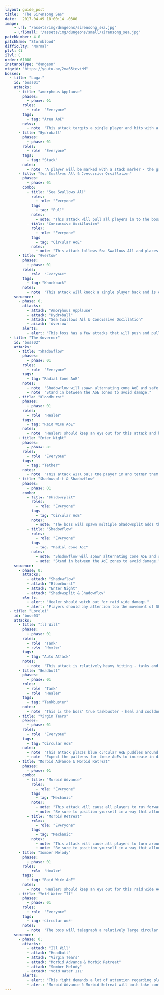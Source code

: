 ```yaml
---
layout: guide_post
title:  "The Sirensong Sea"
date:   2017-04-09 18:00:14 -0300
image:
    - url: "/assets/img/dungeons/sirensong_sea.jpg"
    - urlSmall: "/assets/img/dungeons/small/sirensong_sea.jpg"
patchNumber: 4.0
patchName: "Stormblood"
difficulty: "Normal"
plvl: 61
ilvl: 0
order: 61000
instanceType: "dungeon"
mtqvid: "https://youtu.be/2ma65teviMM"
bosses:
  - title: "Lugat"
    id: "boss01"
    attacks:
      - title: "Amorphous Applause"
        phases:
          - phase: 01
        roles:
          - role: "Everyone"
        tags:
          - tag: "Area AoE"
        notes:
          - note: "This attack targets a single player and hits with a 180 degree area AoE - run behind the boss to avoid taking damage."
      - title: "Hydroball"
        phases:
          - phase: 01
        roles:
          - role: "Everyone"
        tags:
          - tag: "Stack"
        notes:
          - note: "A player will be marked with a stack marker - the group should pull in to soak damage."
      - title: "Sea Swallows All & Concussive Oscillation"
        phases:
          - phase: 01
        combo:
          - title: "Sea Swallows All"
            roles:
              - role: "Everyone"
            tags:
              - tag: "Pull"
            notes:
              - note: "This attack will pull all players in to the boss and immediately follow up with Concussive Oscillation."
          - title: "Concussive Oscillation"
            roles:
              - role: "Everyone"
            tags:
              - tag: "Circular AoE"
            notes:
              - note: "This attack follows Sea Swallows All and places multiple circular AoEs in a pattern on the arena."
      - title: "Overtow"
        phases:
          - phase: 01
        roles:
          - role: "Everyone"
        tags:
          - tag: "Knockback"
        notes:
          - note: "This attack will knock a single player back and is often followed up by Hydroball - be sure to return to the group to soak damage."
    sequence:
      - phase: 01
        attacks:
          - attack: "Amorphous Applause"
          - attack: "Hydroball"
          - attack: "Sea Swallows All & Concussive Oscillation"
          - attack: "Overtow"
        alerts:
          - alert: "This boss has a few attacks that will push and pull players - be ready to move out of AoEs."
  - title: "The Governor"
    id: "boss02"
    attacks:
      - title: "Shadowflow"
        phases:
          - phase: 01
        roles:
          - role: "Everyone"
        tags:
          - tag: "Radial Cone AoE"
        notes:
          - note: "Shadowflow will spawn alternating cone AoE and safe zones."
          - note: "Stand in between the AoE zones to avoid damage."
      - title: "Bloodburst"
        phases:
          - phase: 01
        roles:
          - role: "Healer"
        tags:
          - tag: "Raid Wide AoE"
        notes:
          - note: "Healers should keep an eye out for this attack and heal everyone up as needed."
      - title: "Enter Night"
        phases:
          - phase: 01
        roles:
          - role: "Everyone"
        tags:
          - tag: "Tether"
        notes:
          - note: "This attack will pull the player in and tether them with a grey/purple smoke-like tether - players should immediately run away from the boss to break the tether and avoid the stacking debuffs they will receive."
      - title: "Shadowsplit & Shadowflow"
        phases:
          - phase: 01
        combo:
          - title: "Shadowsplit"
            roles:
              - role: "Everyone"
            tags:
              - tag: "Circular AoE"
            notes:
              - note: "The boss will spawn multiple Shadowsplit adds that will drop circular pools within the typical safe zones of Shadowflow - watch their pattern of movement to determine where they will drop."
          - title: "Shadowflow"
            roles:
              - role: "Everyone"
            tags:
              - tag: "Radial Cone AoE"
            notes:
              - note: "Shadowflow will spawn alternating cone AoE and safe zones."
              - note: "Stand in between the AoE zones to avoid damage."
    sequence:
      - phase: 01
        attacks:
          - attack: "Shadowflow"
          - attack: "Bloodburst"
          - attack: "Enter Night"
          - attack: "Shadowsplit & Shadowflow"
        alerts:
          - alert: "Healer should watch out for raid wide damage."
          - alert: "Players should pay attention too the movement of Shadowsplit adds to determine where the safe zones will be during the following Shadowflow."
  - title: "Lorelei"
    id: "boss03"
    attacks:
      - title: "Ill Will"
        phases:
          - phase: 01
        roles:
          - role: "Tank"
          - role: "Healer"
        tags:
          - tag: "Auto Attack"
        notes:
          - note: "This attack is relatively heavy hitting - tanks and healers should pay attention to health during the fight."
      - title: "Headbutt"
        phases:
          - phase: 01
        roles:
          - role: "Tank"
          - role: "Healer"
        tags:
          - tag: "Tankbuster"
        notes:
          - note: "This is the boss' true tankbuster - heal and cooldown as necessary."
      - title: "Virgin Tears"
        phases:
          - phase: 01
        roles:
          - role: "Everyone"
        tags:
          - tag: "Circular AoE"
        notes:
          - note: "This attack places blue circular AoE puddles around the room that apply a bleed debuff to players who enter them."
          - note: "Expect the patterns for these AoEs to increase in difficulty over the course of the fight."
      - title: "Morbid Advance & Morbid Retreat"
        phases:
          - phase: 01
        combo:
          - title: "Morbid Advance"
            roles:
              - role: "Everyone"
            tags:
              - tag: "Mechanic"
            notes:
              - note: "This attack will cause all players to run forward in the direction they are facing for a short time."
              - note: "Be sure to position yourself in a way that allows you to run forward without hitting an AoE."
          - title: "Morbid Retreat"
            roles:
              - role: "Everyone"
            tags:
              - tag: "Mechanic"
            notes:
              - note: "This attack will cause all players to turn around and run in the direction they were facing away from for a short time."
              - note: "Be sure to position yourself in a way that allows you to run backwards without hitting an AoE."
      - title: "Somber Melody"
        phases:
          - phase: 01
        roles:
          - role: "Healer"
        tags:
          - tag: "Raid Wide AoE"
        notes:
          - note: "Healers should keep an eye out for this raid wide AoE and heal the group as necessary."
      - title: "Void Water III"
        phases:
          - phase: 01
        roles:
          - role: "Everyone"
        tags:
          - tag: "Circular AoE"
        notes:
          - note: "The boss will telegraph a relatively large circular AoE amongst the Virgin Tear AoE puddles already on the arena - be wary of other mechanics."
    sequence:
      - phase: 01
        attacks:
          - attack: "Ill Will"
          - attack: "Headbutt"
          - attack: "Virgin Tears"
          - attack: "Morbid Advance & Morbid Retreat"
          - attack: "Somber Melody"
          - attack: "Void Water III"
        alerts:
          - alert: "This fight demands a lot of attention regarding player position and AoE avoidance."
          - alert: "Morbid Advance & Morbid Retreat will both take control of your character and force them to run forward or backwards respectively - be sure to position yourself out of harm's way before these are cast."
---
```

